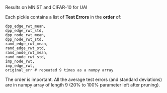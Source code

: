 Results on MNIST and CIFAR-10 for UAI

Each pickle contains a list of __Test Errors__ in the __order__ of:

```
dpp_edge_rwt_mean,
dpp_edge_rwt_std, 
dpp_node_rwt_mean, 
dpp_node_rwt_std, 
rand_edge_rwt_mean, 
rand_edge_rwt_std,
rand_node_rwt_mean, 
rand_node_rwt_std,
imp_node_rwt, 
imp_edge_rwt, 
original_err # repeated 9 times as a numpy array
```

The order is important. All the average test errors (and standard deviations) are in numpy array of length 9 (20% to 100% parameter left after pruning). 